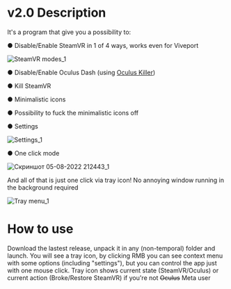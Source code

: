 
# v2.0 Description
It's a program that give you a possibility to:

● Disable/Enable SteamVR in 1 of 4 ways, works even for Viveport

![SteamVR modes_1](https://user-images.githubusercontent.com/15982179/183133596-93583b2a-7658-47ac-9c4c-b116c162d024.jpg)

● Disable/Enable Oculus Dash (using [Oculus Killer](https://github.com/BunniKaitlyn/OculusKiller))

● Kill SteamVR

● Minimalistic icons

● Possibility to fuck the minimalistic icons off

● Settings

![Settings_1](https://user-images.githubusercontent.com/15982179/183133619-9075360e-db39-4035-aaef-01cc1627477e.jpg)

● One click mode

![Скриншот 05-08-2022 212443_1](https://user-images.githubusercontent.com/15982179/183133780-b5cd8a8f-9e7d-48d8-a041-e2f9810b0a8f.jpg)



And all of that is just one click via tray icon! No annoying window running in the background required

![Tray menu_1](https://user-images.githubusercontent.com/15982179/183133638-2d01e2cc-54d5-4f55-a448-cbbe1dc76947.jpg)

# How to use
Download the lastest release, unpack it in any (non-temporal) folder and launch. You will see a tray icon, by clicking RMB you can see context menu with some options (including "settings"), but you can control the app just with one mouse click. Tray icon shows current state (SteamVR/Oculus) or current action (Broke/Restore SteamVR) if you're not ~~Oculus~~ Meta user
